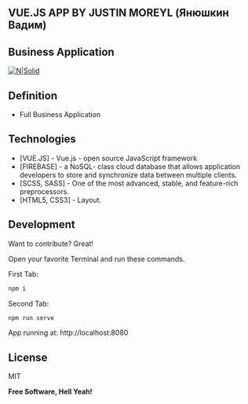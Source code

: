 ## VUE.JS APP BY JUSTIN MOREYL (Янюшкин Вадим)
## Business Application
[![N|Solid](https://i.ibb.co/vHpsNKL/logo.png)](https://nodesource.com/products/nsolid)
## Definition

- Full Business Application


## Technologies
- [VUE.JS] - Vue.js - open source JavaScript framework
- [FIREBASE] - a NoSQL- class cloud database that allows application developers to store and synchronize data between multiple clients.
- [SCSS, SASS] - One of the most advanced, stable, and feature-rich preprocessors.
- [HTML5, CSS3] - Layout.




## Development

Want to contribute? Great!


Open your favorite Terminal and run these commands.

First Tab:

```sh
npm i
```

Second Tab:

```sh
npm run serve
```

App running at:
http://localhost:8080


## License

MIT

**Free Software, Hell Yeah!**
